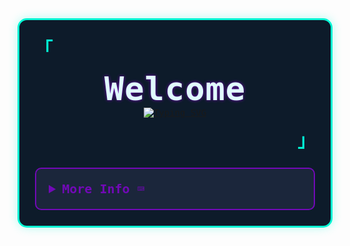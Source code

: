 <div style="font-family: 'Iosevka', monospace; background: #0d1b2a; padding: 25px; border: 3px solid #00f5d4; border-radius: 15px; max-width: 800px; margin: 0 auto; color: #e0fbfc; box-shadow: 0 0 15px rgba(0, 245, 212, 0.3);">
  <p align="left" style="font-size: 28px; color: #00f5d4; margin: 0;">
    <strong><samp>「</samp></strong>
  </p>

  <p align="center" style="margin: 15px 0;">
    <samp>
      <b style="font-size: 52px; color: #e0fbfc; letter-spacing: 1px; text-shadow: 0 0 5px #7209b7;">Welcome</b>
      <br />
      <a href="https://git.io/typing-svg"><img src="https://readme-typing-svg.demolab.com?font=Fira+Code&center=true&multiline=true&repeat=false&width=550&lines=Hi%F0%9F%91%8B%2C+I'm+Hurayra+Khan.;Junior+Web-Dveloper." alt="Typing SVG" /></a>
      <br />
    </samp>
  </p>

  <p align="right" style="font-size: 28px; color: #00f5d4; margin: 0;">
    <strong><samp>」</samp></strong>
  </p>

  <details align="left" style="margin-top: 25px; border: 2px solid #7209b7; border-radius: 10px; padding: 20px; background: #1b263b;">
    <summary style="cursor: pointer; font-size: 20px; color: #7209b7; font-weight: bold;">
      <samp><b>More Info ⌨️</b></samp>
    </summary>
   </br>
  </br>
    <h2 align="center">🌐 Let's Connect</h2>

<div align="center">
  <a href="https://www.linkedin.com/in/hurayrakhan/">
    <img src="https://img.shields.io/badge/LinkedIn-0A66C2?style=for-the-badge&logo=linkedin&logoColor=white" alt="LinkedIn" />
  </a>
  <a href="https://www.facebook.com/hurayra.khan.965/">
    <img src="https://img.shields.io/badge/Facebook-1877F2?style=for-the-badge&logo=facebook&logoColor=white" alt="Facebook" />
  </a>
  <a href="mailto:imhurayrakhan@gmail.com">
    <img src="https://img.shields.io/badge/Gmail-EA4335?style=for-the-badge&logo=gmail&logoColor=white" alt="Email" />
  </a>
</div>
</br>
</br>
<div align="center">
  <h2>📊 GitHub Stats:</h2>
   <img src="https://github-readme-stats.vercel.app/api/top-langs?username=hurayrakhan&locale=en&hide_title=false&layout=compact&card_width=320&langs_count=5&theme=dracula&hide_border=false&order=2" height="150" alt="languages graph" />
   <img src="https://github-readme-stats.vercel.app/api?username=hurayrakhan&hide_title=false&hide_rank=false&show_icons=true&include_all_commits=true&count_private=true&disable_animations=false&theme=dracula&locale=en&hide_border=false&order=1" height="150" alt="stats graph" />
<br><br>
   <img src="https://github-readme-activity-graph.vercel.app/graph?username=hurayrakhan&radius=16&theme=react&area=true&order=5" height="300" alt="activity-graph graph"  />
 </div>

   
  </details>
</div>






  







